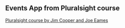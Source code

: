## Events App from Pluralsight course

[Pluralsight course by Jim Cooper and Joe Eames](https://app.pluralsight.com/library/courses/angular-fundamentals/table-of-contents)
